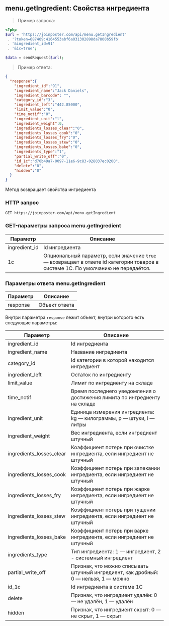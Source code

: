 ## menu.getIngredient: Свойства ингредиента

> Пример запроса:

```php
<?php
$url = 'https://joinposter.com/api/menu.getIngredient'
 . '?token=687409:4164553abf6a031302898da7800b59fb'
 . '&ingredient_id=91'
 . '&1c=true';

$data = sendRequest($url);
```

> Пример ответа:

```json
{  
  "response":{  
    "ingredient_id":"91",
    "ingredient_name":"Jack Daniels",
    "ingredient_barcode": "",
    "category_id":"3",
    "ingredient_left":"442.85000",
    "limit_value":"0",
    "time_notif":"0",
    "ingredient_unit":"l",
    "ingredient_weight":0,
    "ingredients_losses_clear":"0",
    "ingredients_losses_cook":"0",
    "ingredients_losses_fry":"0",
    "ingredients_losses_stew":"0",
    "ingredients_losses_bake":"0",
    "ingredients_type":"1",
    "partial_write_off":"0",
    "id_1c":"d70b49a7-0097-11e6-9c83-028037ec0200",
    "delete":"0",
    "hidden":"0"
  }
}
```

Метод возвращает свойства ингредиента

### HTTP запрос

`GET https://joinposter.com/api/menu.getIngredient`

### GET-параметры запроса menu.getIngredient

Параметр | Описание
-------- | --------
ingredient_id | Id ингредиента
1c | Опциональный параметр, если значение `true` — возвращает в ответе id категории товаров в системе 1С. По умолчанию не передаётся.

### Параметры ответа menu.getIngredient

Параметр | Описание
-------- | --------
response | Объект ответа

Внутри параметра `response` лежит объект, внутри которого есть следующие параметры:

Параметр | Описание
-------- | --------
ingredient_id | Id ингредиента
ingredient_name | Название ингредиента
category_id | Id категории в которой находится ингредиент
ingredient_left | Остаток по ингредиенту
limit_value | Лимит по ингредиенту на складе
time_notif | Время последнего уведомления о достижения лимита по ингредиенту на складе
ingredient_unit | Единица измерения ингредиента: kg — килограммы, p — штуки, l — литры
ingredient_weight | Вес ингредиента, если ингредиент штучный
ingredients_losses_clear | Коэффициент потерь при очистке ингредиента, если ингредиент не штучный
ingredients_losses_cook | Коэффициент потерь при запекании ингредиента, если ингредиент не штучный
ingredients_losses_fry | Коэффициент потерь при жарке ингредиента, если ингредиент не штучный
ingredients_losses_stew | Коэффициент потерь при тущении ингредиента, если ингредиент не штучный
ingredients_losses_bake | Коэффициент потерь при варке ингредиента, если ингредиент не штучный
ingredients_type | Тип ингредиента: 1 — ингредиент, 2 - системный ингредиент
partial_write_off | Признак, что можно списывать штучный ингредиент, как дробный: 0 — нельзя, 1 — можно
id_1c | Id ингредиента в системе 1С
delete | Признак, что ингредиент удалён: 0 — не удалён, 1 — удалён
hidden | Признак, что ингредиент скрыт: 0 — не скрыт, 1 — скрыт

